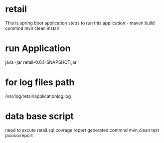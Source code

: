 # retail
This is spring boot application steps to run this application:-
maven build commnd 
mvn clean install
# run Application
java -jar retail-0.0.1-SNAPSHOT.jar
# for log files path
/var/log/retail/applicationlog.log
# data base script 
need to excute
retail.sql
covrage report generated commnd
mvn clean test jacoco:report
